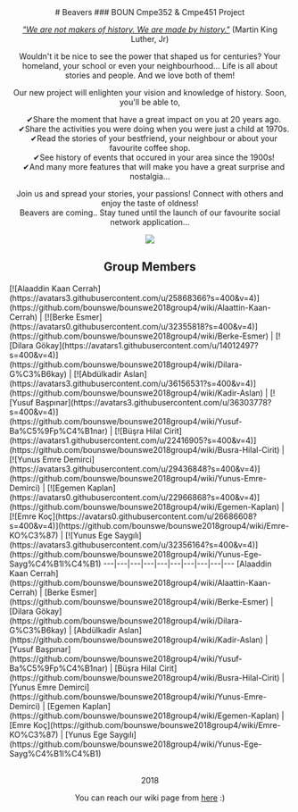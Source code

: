 <center># Beavers
### BOUN Cmpe352 & Cmpe451 Project 
<p>
  <ins><i>"We are not makers of history. We are made by history."</i></ins> (Martin King Luther, Jr)
 
  Wouldn't it be nice to see the power that shaped us for centuries? Your homeland, your school or even your neighbourhood... 
  Life is all about stories and people. And we love both of them! 
  
  Our new project will enlighten your vision and knowledge of history. Soon, you'll be able to, 

&emsp;&#10004;Share the moment that have a great impact on you at 20 years ago.  
&emsp;&#10004;Share the activities you were doing when you were just a child at 1970s.  
&emsp;&#10004;Read the stories of your bestfriend, your neighbour or about your favourite coffee shop.  
&emsp;&#10004;See history of events that occured in your area since the 1900s!  
&emsp;&#10004;And many more features that will make you have a great surprise and nostalgia...  
  
  
  Join us and spread your stories, your passions! Connect with others and enjoy the taste of oldness!  
  Beavers are coming.. Stay tuned until the launch of our favourite social network application...
</p>

<p align="center">
  <a href = "https://github.com/bounswe/bounswe2018group4/wiki">
    <img src="https://metrouk2.files.wordpress.com/2013/11/ad_119874557.jpg?quality=80&strip=all">
  </a>
</p>

## Group Members
</center>
[![Alaaddin Kaan Cerrah](https://avatars3.githubusercontent.com/u/25868366?s=400&v=4)](https://github.com/bounswe/bounswe2018group4/wiki/Alaattin-Kaan-Cerrah) | [![Berke Esmer](https://avatars0.githubusercontent.com/u/32355818?s=400&v=4)](https://github.com/bounswe/bounswe2018group4/wiki/Berke-Esmer) | [![Dilara Gökay](https://avatars1.githubusercontent.com/u/14012497?s=400&v=4)](https://github.com/bounswe/bounswe2018group4/wiki/Dilara-G%C3%B6kay) | [![Abdülkadir Aslan](https://avatars3.githubusercontent.com/u/36156531?s=400&v=4)](https://github.com/bounswe/bounswe2018group4/wiki/Kadir-Aslan) | [![Yusuf Başpınar](https://avatars3.githubusercontent.com/u/36303778?s=400&v=4)](https://github.com/bounswe/bounswe2018group4/wiki/Yusuf-Ba%C5%9Fp%C4%B1nar) | [![Büşra Hilal Cirit](https://avatars1.githubusercontent.com/u/22416905?s=400&v=4)](https://github.com/bounswe/bounswe2018group4/wiki/Busra-Hilal-Cirit) | [![Yunus Emre Demirci](https://avatars3.githubusercontent.com/u/29436848?s=400&v=4)](https://github.com/bounswe/bounswe2018group4/wiki/Yunus-Emre-Demirci) | [![Egemen Kaplan](https://avatars0.githubusercontent.com/u/22966868?s=400&v=4)](https://github.com/bounswe/bounswe2018group4/wiki/Egemen-Kaplan) | [![Emre Koç](https://avatars0.githubusercontent.com/u/26686608?s=400&v=4)](https://github.com/bounswe/bounswe2018group4/wiki/Emre-KO%C3%87) | [![Yunus Ege Saygılı](https://avatars3.githubusercontent.com/u/32356164?s=400&v=4)](https://github.com/bounswe/bounswe2018group4/wiki/Yunus-Ege-Sayg%C4%B1l%C4%B1)
---|---|---|---|---|---|---|---|---|---
[Alaaddin Kaan Cerrah](https://github.com/bounswe/bounswe2018group4/wiki/Alaattin-Kaan-Cerrah) | [Berke Esmer](https://github.com/bounswe/bounswe2018group4/wiki/Berke-Esmer) | [Dilara Gökay](https://github.com/bounswe/bounswe2018group4/wiki/Dilara-G%C3%B6kay) | [Abdülkadir Aslan](https://github.com/bounswe/bounswe2018group4/wiki/Kadir-Aslan) | [Yusuf Başpınar](https://github.com/bounswe/bounswe2018group4/wiki/Yusuf-Ba%C5%9Fp%C4%B1nar) | [Büşra Hilal Cirit](https://github.com/bounswe/bounswe2018group4/wiki/Busra-Hilal-Cirit) | [Yunus Emre Demirci](https://github.com/bounswe/bounswe2018group4/wiki/Yunus-Emre-Demirci) | [Egemen Kaplan](https://github.com/bounswe/bounswe2018group4/wiki/Egemen-Kaplan) | [Emre Koç](https://github.com/bounswe/bounswe2018group4/wiki/Emre-KO%C3%87) | [Yunus Ege Saygılı](https://github.com/bounswe/bounswe2018group4/wiki/Yunus-Ege-Sayg%C4%B1l%C4%B1)
<br>
<br>
<p align="center"> 2018 </p>
<p align="center">
  You can reach our wiki page from <a href = "https://github.com/bounswe/bounswe2018group4/wiki">here</a> :)
</p>
